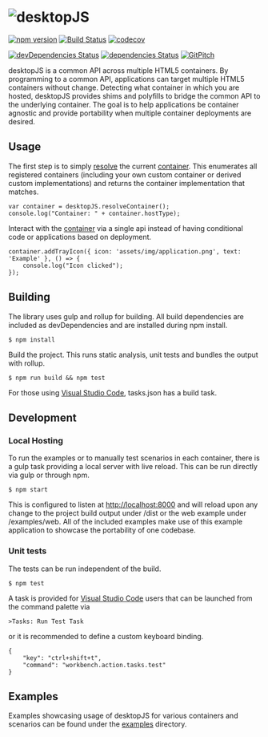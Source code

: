 ![desktopJS](https://raw.githubusercontent.com/wiki/morgan-stanley/desktopJS/images/logo.png)
==========
[![npm version](https://badge.fury.io/js/%40morgan-stanley%2Fdesktopjs.svg)](https://www.npmjs.com/package/@morgan-stanley/desktopjs)
[![Build Status](https://travis-ci.com/Morgan-Stanley/desktopJS.svg?branch=master)](https://travis-ci.com/Morgan-Stanley/desktopJS?branch=master)
[![codecov](https://codecov.io/gh/Morgan-Stanley/desktopJS/branch/master/graph/badge.svg)](https://codecov.io/gh/Morgan-Stanley/desktopJS)

[![devDependencies Status](https://david-dm.org/Morgan-Stanley/desktopJS/dev-status.svg)](https://david-dm.org/Morgan-Stanley/desktopJS?type=dev)
[![dependencies Status](https://david-dm.org/Morgan-Stanley/desktopJS/status.svg)](https://david-dm.org/Morgan-Stanley/desktopJS)
[![GitPitch](https://gitpitch.com/assets/badge.svg)](https://gitpitch.com/Morgan-Stanley/desktopJS/master?grs=github&t=white&p=pitch)

desktopJS is a common API across multiple HTML5 containers. By programming to a
common API, applications can target multiple HTML5 containers without change. Detecting
what container in which you are hosted, desktopJS provides shims and polyfills to
bridge the common API to the underlying container.  The goal is to help applications be
container agnostic and provide portability when multiple container deployments are desired.

Usage
---------------

The first step is to simply [resolve](http://opensource.morganstanley.com/desktopJS/modules/_desktopjs_src_registry_.html#resolvecontainer) the current [container](http://opensource.morganstanley.com/desktopJS/classes/_desktopjs_src_container_.container.html). This enumerates
all registered containers (including your own custom container or derived custom implementations) and
returns the container implementation that matches.

```
var container = desktopJS.resolveContainer();
console.log("Container: " + container.hostType);
```

Interact with the [container](http://opensource.morganstanley.com/desktopJS/classes/_desktopjs_src_container_.container.html) via a single api instead of having conditional code or applications
based on deployment.

```
container.addTrayIcon({ icon: 'assets/img/application.png', text: 'Example' }, () => {
	console.log("Icon clicked");
});
```

Building
-------
The library uses gulp and rollup for building.  All build dependencies are included as
devDependencies and are installed during npm install.

```
$ npm install
```

Build the project.  This runs static analysis, unit tests and bundles the output with
rollup.

```
$ npm run build && npm test
```

For those using [Visual Studio Code](https://code.visualstudio.com/), tasks.json has a build task.

Development
-----------

### Local Hosting

To run the examples or to manually test scenarios in each container, there is a gulp task providing
a local server with live reload.  This can be run directly via gulp or through npm.

```
$ npm start
```

This is configured to listen at [http://localhost:8000](http://localhost:8000) and will reload upon
any change to the project build output under /dist or the web example under /examples/web.  All of the
included examples make use of this example application to showcase the portability of one
codebase.

### Unit tests

The tests can be run independent of the build.

```
$ npm test
```

A task is provided for [Visual Studio Code](https://code.visualstudio.com/) users that can be launched
from the command palette via

```
>Tasks: Run Test Task
```

or it is recommended to define a custom keyboard binding.

```
{
    "key": "ctrl+shift+t",
    "command": "workbench.action.tasks.test"
}
``` 

Examples
--------
Examples showcasing usage of desktopJS for various containers and scenarios can be found under
the [examples](https://github.com/Morgan-Stanley/desktopJS/tree/master/examples) directory.

